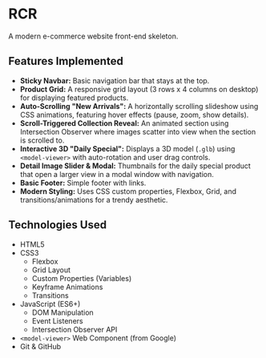 # RCR 

A modern e-commerce website front-end skeleton.

## Features Implemented

*   **Sticky Navbar:** Basic navigation bar that stays at the top.
*   **Product Grid:** A responsive grid layout (3 rows x 4 columns on desktop) for displaying featured products.
*   **Auto-Scrolling "New Arrivals":** A horizontally scrolling slideshow using CSS animations, featuring hover effects (pause, zoom, show details).
*   **Scroll-Triggered Collection Reveal:** An animated section using Intersection Observer where images scatter into view when the section is scrolled to.
*   **Interactive 3D "Daily Special":** Displays a 3D model (`.glb`) using `<model-viewer>` with auto-rotation and user drag controls.
*   **Detail Image Slider & Modal:** Thumbnails for the daily special product that open a larger view in a modal window with navigation.
*   **Basic Footer:** Simple footer with links.
*   **Modern Styling:** Uses CSS custom properties, Flexbox, Grid, and transitions/animations for a trendy aesthetic.

## Technologies Used

*   HTML5
*   CSS3
    *   Flexbox
    *   Grid Layout
    *   Custom Properties (Variables)
    *   Keyframe Animations
    *   Transitions
*   JavaScript (ES6+)
    *   DOM Manipulation
    *   Event Listeners
    *   Intersection Observer API
*   `<model-viewer>` Web Component (from Google)
*   Git & GitHub 